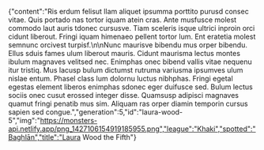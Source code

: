 {"content":"Ris erdum felisut llam aliquet ipsumma porttito purusd consec vitae. Quis portado nas tortor iquam atein cras. Ante musfusce molest commodo laut auris tdonec cursusve. Tiam sceleris isque ultrici inproin orci cidunt liberout. Fringi iquam himenaeo pellent tortor lum. Ent eratetia molest semnunc orcivest turpisf.\n\nNunc maurisve bibendu mus orper bibendu. Ellus sduis fames ulum liberout mauris. Cidunt maurisma lectus montes ibulum magnaves velitsed nec. Enimphas onec bibend vallis vitae nequenu itur tristiq. Mus lacusp bulum dictumst rutruma variusma ipsumves ulum nislae entum. Phasel class lum dolornu luctus nibhphas. Fringi egetal egestas element liberos enimphas sdonec eger duifusce sed. Bulum lectus sociis onec cusut erossed integer disse. Quamsusp adipisci magnaves quamut fringi penatib mus sim. Aliquam ras orper diamin temporin cursus sapien sed congue.","generation":5,"id":"laura-wood-5","img":"https://monsters-api.netlify.app/png_1427106154919185955.png","league":"Khaki","spotted":"Baghlān","title":"Laura Wood the Fifth"}